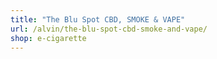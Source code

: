 ```yaml
---
title: "The Blu Spot CBD, SMOKE & VAPE"
url: /alvin/the-blu-spot-cbd-smoke-and-vape/
shop: e-cigarette
---
```

